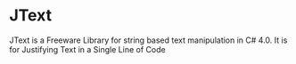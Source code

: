# JText
JText is a Freeware Library for string based text manipulation in C# 4.0. It is for Justifying Text in a Single Line of Code
